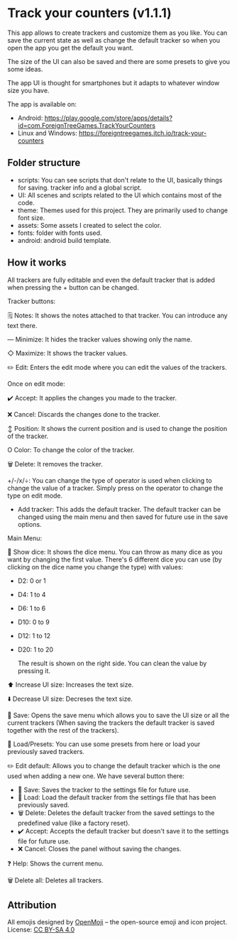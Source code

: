 # Track your counters (v1.1.1)
This app allows to create trackers and customize them as you like. You can save the current state as well as change the default tracker so when you open the app you get the default you want.

The size of the UI can also be saved and there are some presets to give you some ideas.

The app UI is thought for smartphones but it adapts to whatever window size you have.

The app is available on:
- Android: https://play.google.com/store/apps/details?id=com.ForeignTreeGames.TrackYourCounters
- Linux and Windows: https://foreigntreegames.itch.io/track-your-counters

## Folder structure
- scripts: You can see scripts that don't relate to the UI, basically things for saving. tracker info and a global script.
- UI: All scenes and scripts related to the UI which contains most of the code.
- theme: Themes used for this project. They are primarily used to change font size.
- assets: Some assets I created to select the color.
- fonts: folder with fonts used.
- android: android build template.

## How it works

All trackers are fully editable and even the default tracker that is added when pressing the + button can be changed.

Tracker buttons:

🗒️ Notes: It shows the notes attached to that tracker. You can introduce any text there.

— Minimize: It hides the tracker values showing only the name.

◇ Maximize: It shows the tracker values.

✏️ Edit: Enters the edit mode where you can edit the values of the trackers.

Once on edit mode:

✔️ Accept: It applies the changes you made to the tracker.

❌ Cancel: Discards the changes done to the tracker.

↕ Position: It shows the current position and is used to change the position of the tracker.

O Color: To change the color of the tracker.

🗑️ Delete: It removes the tracker.

+/-/x/÷: You can change the type of operator is used when clicking to change the value of a tracker. Simply press on the operator to change the type on edit mode.

+ Add tracker: This adds the default tracker. The default tracker can be changed using the main menu and then saved for future use in the save options.

Main Menu:

🎲 Show dice: It shows the dice menu. You can throw as many dice as you want by changing the first value. There's 6 different dice you can use (by clicking on the dice name you change the type) with values:

- D2: 0 or 1
- D4: 1 to 4
- D6: 1 to 6
- D10: 0 to 9
- D12: 1 to 12
- D20: 1 to 20

  The result is shown on the right side. You can clean the value by pressing it.

⬆️ Increase UI size: Increases the text size.

⬇️ Decrease UI size: Decreses the text size.

📎 Save: Opens the save menu which allows you to save the UI size or all the current trackers (When saving the trackers the default tracker is saved together with the rest of the trackers).

📂 Load/Presets: You can use some presets from here or load your previously saved trackers.

✏️ Edit default: Allows you to change the default tracker which is the one used when adding a new one. We have several button there:

- 📎 Save: Saves the tracker to the settings file for future use.
- 📂 Load: Load the default tracker from the settings file that has been previously saved.
- 🗑️ Delete: Deletes the default tracker from the saved settings to the predefined value (like a factory reset).
- ✔️ Accept: Accepts the default tracker but doesn't save it to the settings file for future use.
- ❌ Cancel: Closes the panel without saving the changes.

❓ Help: Shows the current menu.

🗑️ Delete all: Deletes all trackers.

## Attribution

All emojis designed by [OpenMoji](https://openmoji.org/) – the open-source emoji and icon project. License: [CC BY-SA 4.0](https://creativecommons.org/licenses/by-sa/4.0/)

